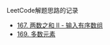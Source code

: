 LeetCode解题思路的记录

- [167. 两数之和 II - 输入有序数组](https://github.com/kgxl/LeetCode-notes/blob/master/question/167.%20%E4%B8%A4%E6%95%B0%E4%B9%8B%E5%92%8C%20II%20-%20%E8%BE%93%E5%85%A5%E6%9C%89%E5%BA%8F%E6%95%B0%E7%BB%84.md)
- [169. 多数元素](https://github.com/kgxl/LeetCode-notes/blob/master/question/169.%20%E5%A4%9A%E6%95%B0%E5%85%83%E7%B4%A0.md)
